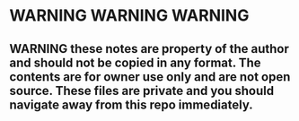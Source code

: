 # WARNING WARNING WARNING

## WARNING these notes are property of the author and should not be copied in any format. The contents are for owner use only and are not open source. These files are private and you should navigate away from this repo immediately. 
